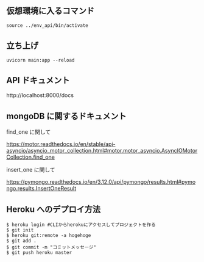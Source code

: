 ## 仮想環境に入るコマンド

`source ../env_api/bin/activate`

## 立ち上げ

`uvicorn main:app --reload`

## API ドキュメント

http://localhost:8000/docs

## mongoDB に関するドキュメント

find_one に関して

https://motor.readthedocs.io/en/stable/api-asyncio/asyncio_motor_collection.html#motor.motor_asyncio.AsyncIOMotorCollection.find_one

insert_one に関して

https://pymongo.readthedocs.io/en/3.12.0/api/pymongo/results.html#pymongo.results.InsertOneResult

## Heroku へのデプロイ方法

```
$ heroku login #CLIからherokuにアクセスしてプロジェクトを作る
$ git init
$ heroku git:remote -a hogehoge
$ git add .
$ git commit -m "コミットメッセージ"
$ git push heroku master
```
